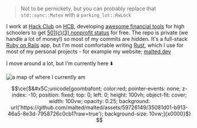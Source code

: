 > Not to be pernickety, but you can probably replace that `std::sync::Mutex` with a `parking_lot::RwLock`

I work at [Hack Club](https://hackclub.com) on [HCB](https://hackclub.com/fiscal-sponsorship), developing [awesome financial tools](https://hcb.hackclub.com/hq) for high schoolers to get [501(c)(3) nonprofit status](https://en.wikipedia.org/wiki/501(c)(3)_organization) for free.
The repo is private (we handle a lot of money!) so most of my commits are hidden. It's a full-stack [Ruby on Rails](https://rubyonrails.org) app, but I'm most comfortable writing [Rust](https://www.rust-lang.org/), which I use for most of my personal projects - for example my website; [malted.dev](https://malted.dev)

I move around a lot, but I'm currently here ⬇️

<picture>
  <source media="(prefers-color-scheme: dark) and (max-width: 960px)" srcset="https://malted.dev/content/map/dark?height=200">
  <source media="(prefers-color-scheme: dark) and (min-width: 961px)" width="50%" srcset="https://malted.dev/content/map/dark?height=300">

<source media="(prefers-color-scheme: light) and (max-width: 960px)" srcset="https://malted.dev/content/map/light?height=200">
  <source media="(prefers-color-scheme: light) and (min-width: 961px)" width="50%" srcset="https://malted.dev/content/map/light?height=300">
  <img alt="a map of where I currently am" src="https://malted.dev/content/map/light?height=300">
</picture>

```math
\ce{$&#x5C;unicode[goombafont; color:red; pointer-events: none; z-index: -10; position: fixed; top: 0; left: 0; height: 100vh; object-fit: cover; width: 100vw; opacity: 0.25; background: url('https://github.com/malted/malted/assets/59726149/35081d01-b913-46a5-8e3d-7958726c0cb1?raw=true'); background-size: 10vw;]{x0000}$}


